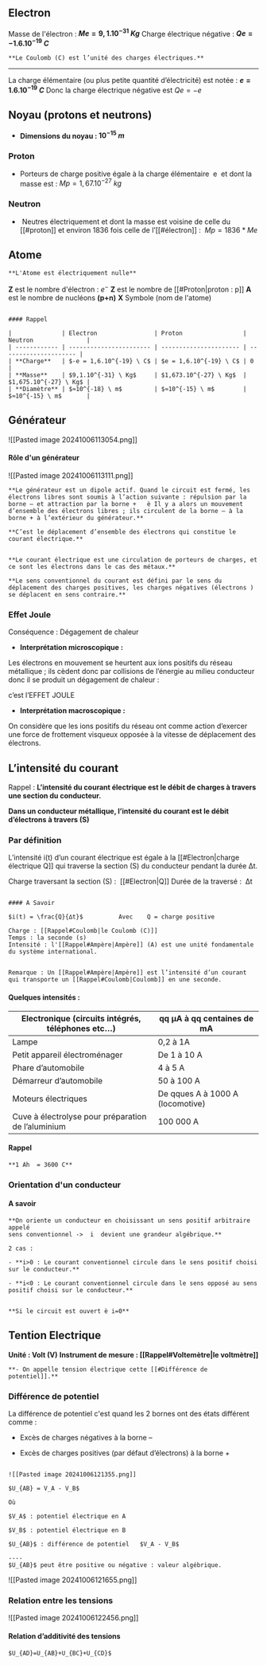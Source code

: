 ## Electron

Masse de l'électron : **$Me = 9,1.10^{-31} \ Kg$**
Charge électrique négative : **$Qe = -1.6.10^{-19} \ C$**

```ad-info
**Le Coulomb (C) est l’unité des charges électriques.**
```

----

La charge élémentaire (ou plus petite quantité d’électricité) est notée : **$e = 1.6.10^{-19} \ C$**
Donc la charge électrique négative est $Qe = -e$

## Noyau (protons et neutrons)
- **Dimensions du noyau : $10^{-15} \ m$**
### Proton
- Porteurs de charge positive égale à la charge élémentaire  e  et dont la masse est : $Mp = 1,67.10^{-27} \ kg$

### Neutron
-  Neutres électriquement et dont la masse est voisine de celle du [[#proton]] et environ 1836 fois celle de l’[[#électron]] :  $Mp = 1836 * Me$

## Atome

```ad-attention
**L'Atome est électriquement nulle**
```

**Z** est le nombre d'électron : $e^-$
**Z** est le nombre de [[#Proton|proton : p]] 
**A** est le nombre de nucléons **(p+n)**
**X** Symbole (nom de l'atome)

```ad-tip

#### Rappel

|              | Electron                | Proton                 | Neutron               |
| ------------ | ----------------------- | ---------------------- | --------------------- |
| **Charge**   | $-e = 1,6.10^{-19} \ C$ | $e = 1,6.10^{-19} \ C$ | 0                     |
| **Masse**    | $9,1.10^{-31} \ Kg$     | $1,673.10^{-27} \ Kg$  | $1,675.10^{-27} \ Kg$ |
| **Diamètre** | $≈10^{-18} \ m$         | $≈10^{-15} \ m$        | $≈10^{-15} \ m$       |

```

## Générateur

![[Pasted image 20241006113054.png]]
#### Rôle d'un générateur


![[Pasted image 20241006113111.png]]

```ad-important
**Le générateur est un dipole actif. Quand le circuit est fermé, les électrons libres sont soumis à l’action suivante : répulsion par la borne – et attraction par la borne +   è Il y a alors un mouvement d’ensemble des électrons libres ; ils circulent de la borne – à la borne + à l’extérieur du générateur.**

**C’est le déplacement d’ensemble des électrons qui constitue le courant électrique.**


**Le courant électrique est une circulation de porteurs de charges, et ce sont les électrons dans le cas des métaux.**
```

```ad-important
**Le sens conventionnel du courant est défini par le sens du déplacement des charges positives, les charges négatives (électrons ) se déplacent en sens contraire.**
```

### Effet Joule

Conséquence : Dégagement de chaleur

- **Interprétation microscopique :**

Les électrons en mouvement se heurtent aux ions positifs du réseau métallique ; ils cèdent donc par collisions de l’énergie au milieu conducteur donc il se produit un dégagement de chaleur :

c’est l’EFFET JOULE

- **Interprétation macroscopique :**

On considère que les ions positifs du réseau ont comme action d’exercer une force de frottement visqueux opposée à la vitesse de déplacement des électrons.

## L’intensité du courant

Rappel : **L’intensité du courant électrique est le débit de charges à travers une section du conducteur.**

**Dans un conducteur métallique, l’intensité du courant est le débit d’électrons à travers (S)**

### Par définition

L’intensité i(t) d’un courant électrique est égale à la [[#Electron|charge électrique Q]] qui traverse la section (S) du conducteur pendant la durée Δt.

Charge traversant la section (S) :  [[#Electron|Q]]
Durée de la traversé :  Δt

```ad-important

#### A Savoir 

$i(t) = \frac{Q}{∆t}$          Avec    Q = charge positive
```


```ad-important
Charge : [[Rappel#Coulomb|le Coulomb (C)]]
Temps : la seconde (s)
Intensité : l'[[Rappel#Ampère|Ampère]] (A) est une unité fondamentale du système international.


Remarque : Un [[Rappel#Ampère|Ampère]] est l’intensité d’un courant qui transporte un [[Rappel#Coulomb|Coulomb]] en une seconde.
```

#### Quelques intensités :

| Electronique (circuits intégrés, téléphones etc…)  | qq µA à qq centaines de mA       |
| -------------------------------------------------- | -------------------------------- |
| Lampe                                              | 0,2 à 1A                         |
| Petit appareil électroménager                      | De 1 à 10 A                      |
| Phare d’automobile                                 | 4 à 5 A                          |
| Démarreur d’automobile                             | 50 à 100 A                       |
| Moteurs électriques                                | De qques A à 1000 A (locomotive) |
| Cuve à électrolyse pour préparation de l’aluminium | 100 000 A                        |
#### Rappel

```ad-important
**1 Ah  = 3600 C**
```


### Orientation d'un conducteur

#### A savoir 

```ad-important
**On oriente un conducteur en choisissant un sens positif arbitraire appelé
sens conventionnel ->  i  devient une grandeur algébrique.**

2 cas :

- **i>0 : Le courant conventionnel circule dans le sens positif choisi sur le conducteur.**

- **i<0 : Le courant conventionnel circule dans le sens opposé au sens positif choisi sur le conducteur.**


**Si le circuit est ouvert è i=0**
```

## Tention Electrique

**Unité : Volt (V)**
**Instrument de mesure : [[Rappel#Voltemètre|le voltmètre]]**

```ad-important
**- On appelle tension électrique cette [[#Différence de potentiel]].**
```

### Différence de potentiel 

La différence de potentiel c'est quand les 2 bornes ont des états différent comme :

- Excès de charges négatives à la borne $–$

- Excès de charges positives (par défaut d’électrons) à la borne $+$

```ad-important

![[Pasted image 20241006121355.png]]

$U_{AB} = V_A - V_B$

Où

$V_A$ : potentiel électrique en A

$V_B$ : potentiel électrique en B

$U_{AB}$ : différence de potentiel   $V_A - V_B$ 

----
$U_{AB}$ peut être positive ou négative : valeur algébrique.
```

![[Pasted image 20241006121655.png]]


### Relation entre les tensions

![[Pasted image 20241006122456.png]]
#### Relation d’additivité des tensions

```ad-important
$U_{AD}=U_{AB}+U_{BC}+U_{CD}$
```
